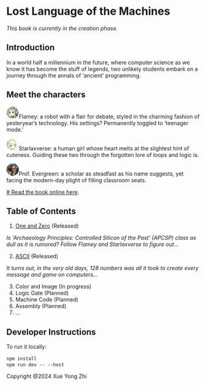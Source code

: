# Lost Language of the Machines

_This book is currently in the creation phase._

## Introduction
In a world half a millennium in the future, where computer science as we know it has become the stuff of legends, two unlikely students embark on a journey through the annals of ‘ancient’ programming. 

## Meet the characters
![flamey](public/flamey_avatar.png)Flamey: a robot with a flair for debate, styled in the charming fashion of yesteryear’s technology. His settings? Permanently toggled to ‘teenager mode.’ 

![starlaxverse](public/starlaxverse_avatar.png)Starlaxverse: a human girl whose heart melts at the slightest hint of cuteness. Guiding these two through the forgotten lore of loops and logic is.

![evergreen](public/evergreen_avatar.png)Prof. Evergreen: a scholar as steadfast as his name suggests, yet facing the modern-day plight of filling classroom seats.

[# Read the book online here](https://www.LostLanguageoftheMachines.com/).

## Table of Contents
1. [One and Zero](https://www.LostLanguageoftheMachines.com/chapter1) (Released)

_Is 'Archaeology Principles: Controlled Silicon of the Past' (APCSP) class as dull as it is rumored? Follow Flamey and Starlaxverse to figure out..._

2. [ASCII](https://www.LostLanguageoftheMachines.com/chapter2) (Released)

_It turns out, in the very old days, 128 numbers was all it took to create every message and game on computers..._

3. Color and Image (In progress)
4. Logic Gate (Planned)
5. Machine Code (Planned)
6. Assembly (Planned)
7. ...

## Developer Instructions
To run it locally:
```
npm install
npm run dev -- --host
```

Copyright @2024 Xue Yong Zhi
